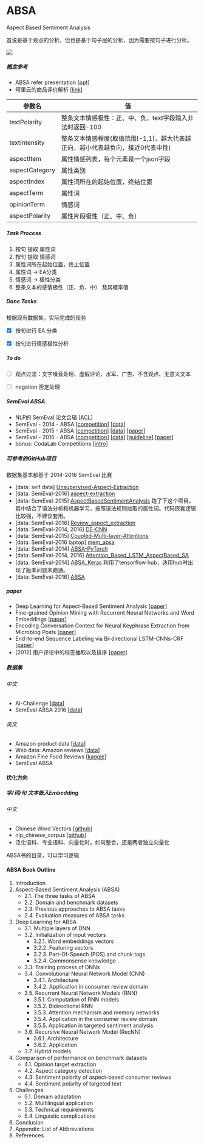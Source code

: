 # ABSA

Aspect Based Sentiment Analysis

虽说是基于观点的分析，但也是基于句子层的分析，因为需要按句子进行分析。

![](https://github.com/YZHANG1270/Aspect-Based-Sentiment-Analysis/blob/master/img/absa.png?raw=true)




##### 概念参考

- ABSA refer presentation [[ppt](https://www.iaria.org/conferences2016/filesHUSO16/OrpheeDeClercq_Keynote_ABSA.pdf)]
- 阿里云的商品评价解析 [[link](https://help.aliyun.com/document_detail/64231.html?spm=5176.12095382.1232858.4.739e3b24xUnvbZ)]

| 参数名         | 值                                                           |
| -------------- | ------------------------------------------------------------ |
| textPolarity   | 整条文本情感极性：正、中、负，text字段输入非法时返回-100     |
| textIntensity  | 整条文本情感程度(取值范围[-1,1]，越大代表越正向，越小代表越负向，接近0代表中性) |
| aspectItem     | 属性情感列表，每个元素是一个json字段                         |
| aspectCategory | 属性类别                                                     |
| aspectIndex    | 属性词所在的起始位置，终结位置                               |
| aspectTerm     | 属性词                                                       |
| opinionTerm    | 情感词                                                       |
| aspectPolarity | 属性片段极性（正、中、负）                                   |



##### Task Process

1. 按句 提取 属性词
2. 按句 提取 情感词
3. 属性词所在起始位置，终止位置
4. 属性词 -> EA分类
5. 情感词 -> 极性分类
6. 整条文本的感情极性（正、负、中） 及其概率值



##### Done Tasks

根据现有数据集，实际完成的任务

- [x] 按句进行 EA 分类
- [x] 按句进行情感极性分析



##### To do

- [ ] 观点过滤：文字噪音处理、虚假评论、水军、广告、不含观点、无意义文本
- [ ] negation 否定处理



##### SemEval ABSA

- NLP的 SemEval 论文合辑 [[ACL](https://www.aclweb.org/anthology/)]
- SemEval - 2014 - ABSA [[competition](http://alt.qcri.org/semeval2014/task4/)] [[data](http://alt.qcri.org/semeval2014/task4/index.php?id=data-and-tools)] 
- SemEval - 2015 - ABSA [[competition](http://alt.qcri.org/semeval2015/task12/)] [[data](http://alt.qcri.org/semeval2015/task12/index.php?id=data-and-tools)] [[paper](https://www.aclweb.org/anthology/S15-2082)] 
- SemEval - 2016 - ABSA [[competition](http://alt.qcri.org/semeval2016/task5/)] [[data](http://alt.qcri.org/semeval2016/task5/index.php?id=data-and-tools)] [[guideline](http://alt.qcri.org/semeval2016/task5/data/uploads/absa2016_annotationguidelines.pdf)] [[paper](https://www.aclweb.org/anthology/S16-1002)]
- bonus: CodaLab Competitions [[intro](https://www.hse.ru/data/2017/05/31/1171931089/CodaLabCompetitions.pdf)] 



##### 可参考的GitHub项目

数据集基本都基于 2014-2016 SemEval 比赛

- [data: self data] [Unsupervised-Aspect-Extraction](https://github.com/ruidan/Unsupervised-Aspect-Extraction) 
- [data: SemEval-2016] [aspect-extraction](https://github.com/soujanyaporia/aspect-extraction) 
- [data: SemEval-2015] [AspectBasedSentimentAnalysis](https://github.com/yardstick17/AspectBasedSentimentAnalysis) 跑了下这个项目，其中结合了语法分析和机器学习，按照语法规则抽取的属性词。代码嵌套逻辑比较强，不建议套用。
- [data: SemEval-2016] [Review_aspect_extraction](https://github.com/yafangy/Review_aspect_extraction) 
- [data: SemEval-2014, 2016] [DE-CNN](https://github.com/howardhsu/DE-CNN) 
- [data: SemEval-2015] [Coupled-Multi-layer-Attentions](https://github.com/happywwy/Coupled-Multi-layer-Attentions) 
- [data: SemEval-2016 laptop] [mem_absa](https://github.com/ganeshjawahar/mem_absa) 
- [data: SemEval-2014] [ABSA-PyTorch](https://github.com/songyouwei/ABSA-PyTorch) 
- [data: SemEval-2014, 2016] [Attention_Based_LSTM_AspectBased_SA](https://github.com/gangeshwark/Attention_Based_LSTM_AspectBased_SA) 
- [data: SemEval-2014] [ABSA_Keras](https://github.com/AlexYangLi/ABSA_Keras) 利用了tensorflow hub，适用hub时出现了版本问题未跑通。
- [data: SemEval-2016] [ABSA](https://github.com/LingxB/ABSA/tree/master/Data/SemEval) 

 

##### paper

- Deep Learning for Aspect-Based Sentiment Analysis [[paper](https://cs224d.stanford.edu/reports/WangBo.pdf)]
- Fine-grained Opinion Mining with Recurrent Neural Networks and Word Embeddings [[paper](https://www.aclweb.org/anthology/D15-1168)]
- Encoding Conversation Context for Neural Keyphrase Extraction from Microblog Posts [[paper](https://ai.tencent.com/ailab/media/publications/naacl2018/Encoding_Conversation_Context_for_Neural_Keyphrase_Extraction_from_Microblog_Posts.pdf)]
- End-to-end Sequence Labeling via Bi-directional LSTM-CNNs-CRF [[paper](https://arxiv.org/pdf/1603.01354.pdf)]
- [2012] 用户评论中的标签抽取以及排序 [[paper](http://lipiji.com/docs/li2011opinion.pdf)] 



##### 数据集

###### 中文

- AI-Challenge [[data](https://drive.google.com/file/d/1OInXRx_OmIJgK3ZdoFZnmqUi0rGfOaQo/view)] 
- SemEval ABSA 2016 [[data](http://alt.qcri.org/semeval2016/task5/index.php?id=data-and-tools)] 


###### 英文

- Amazon product data [[data](http://jmcauley.ucsd.edu/data/amazon/)]
- Web data: Amazon reviews [[data](https://snap.stanford.edu/data/web-Amazon.html)]
- Amazon Fine Food Reviews [[kaggle](https://www.kaggle.com/snap/amazon-fine-food-reviews)]
- SemEval ABSA



#### 优化方向

##### 字/词/句 文本嵌入Embedding

###### 中文

- Chinese Word Vectors [[github](https://github.com/Embedding/Chinese-Word-Vectors)] 
- nlp_chinese_corpus [[github](https://github.com/brightmart/nlp_chinese_corpus)] 
- 泛化语料、专业语料、向量化时，如何整合，还是两者独立向量化





ABSA书的目录，可以学习逻辑

#### ABSA Book Outline

1. Introduction
2. Aspect-Based Sentiment Analysis (ABSA)
   - 2.1. The three tasks of ABSA
   - 2.2. Domain and benchmark datasets
   - 2.3. Previous approaches to ABSA tasks
   - 2.4. Evaluation measures of ABSA tasks
3. Deep Learning for ABSA
   - 3.1. Multiple layers of DNN
   - 3.2. Initialization of input vectors
     - 3.2.1. Word embeddings vectors
     - 3.2.2. Featuring vectors
     - 3.2.3. Part-Of-Speech (POS) and chunk tags
     - 3.2.4. Commonsense knowledge
   - 3.3. Training process of DNNs
   - 3.4. Convolutional Neural Network Model (CNN)
     - 3.4.1. Architecture
     - 3.4.2. Application in consumer review domain
   - 3.5. Recurrent Neural Network Models (RNN)
     - 3.5.1. Computation of RNN models
     - 3.5.2. Bidirectional RNN
     - 3.5.3. Attention mechanism and memory networks
     - 3.5.4. Application in the consumer review domain
     - 3.5.5. Application in targeted sentiment analysis
   - 3.6. Recursive Neural Network Model (RecNN)
     - 3.6.1. Architecture
     - 3.6.2. Application
   - 3.7. Hybrid models
4. Comparison of performance on benchmark datasets
   - 4.1. Opinion target extraction
   - 4.2. Aspect category detection
   - 4.3. Sentiment polarity of aspect-based consumer reviews
   - 4.4. Sentiment polarity of targeted text
5. Challenges
   - 5.1. Domain adaptation
   - 5.2. Multilingual application
   - 5.3. Technical requirements
   - 5.4. Linguistic complications
6. Conclusion
7. Appendix: List of Abbreviations
8. References

